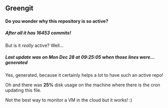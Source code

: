 ## Greengit

#### Do you wonder why this repository is so active?

##### After all it has 16453 commits!

But is it *really* active? Well...

##### Last update was on Mon Dec 28 at 09:25:05 when those lines were... generated

Yes, generated, because it certainly helps a lot to have such an active repo!

Oh and there was **25%** disk usage on the machine
where there is the cron updating this file.

Not the best way to monitor a VM in the cloud but it works! :)

